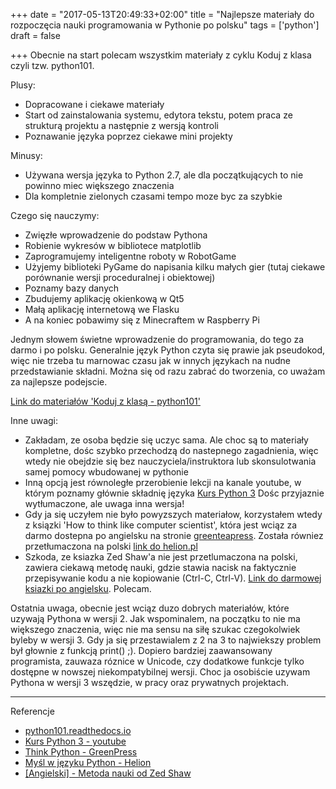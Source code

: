 +++
date = "2017-05-13T20:49:33+02:00"
title = "Najlepsze materiały do rozpoczęcia nauki programowania w Pythonie po polsku"
tags = ['python']
draft = false

+++
Obecnie na start polecam wszystkim materiały z cyklu Koduj z klasa czyli tzw. python101.
<!--more-->
Plusy:

 * Dopracowane i ciekawe materiały
 * Start od zainstalowania systemu, edytora tekstu, potem praca ze strukturą projektu a następnie z wersją kontroli
 * Poznawanie języka poprzez ciekawe mini projekty

Minusy:

* Używana wersja języka to Python 2.7, ale dla początkujących to nie powinno miec większego znaczenia
* Dla kompletnie zielonych czasami tempo moze byc za szybkie

Czego się nauczymy:

* Zwięzłe wprowadzenie do podstaw Pythona
* Robienie wykresów w bibliotece matplotlib
* Zaprogramujemy inteligentne roboty w RobotGame
* Użyjemy biblioteki PyGame do napisania kilku małych gier (tutaj ciekawe porównanie wersji proceduralnej i obiektowej)
* Poznamy bazy danych
* Zbudujemy aplikację okienkową w Qt5
* Małą aplikację internetową we Flasku
* A na koniec pobawimy się z Minecraftem w Raspberry Pi

Jednym słowem świetne wprowadzenie do programowania, do tego za darmo i po polsku. Generalnie język Python czyta się prawie jak pseudokod, więc nie trzeba tu marnowac czasu jak w innych językach na nudne przedstawianie składni. Można się od razu zabrać do tworzenia, co uważam za najlepsze podejscie.

[Link do materiałów 'Koduj z klasą - python101'](http://python101.readthedocs.io/pl/latest/index.html)

Inne uwagi:

* Zakładam, ze osoba będzie się uczyc sama. Ale choc są to materiały kompletne, dośc szybko przechodzą do nastepnego zagadnienia, więc wtedy nie obejdzie się bez nauczyciela/instruktora lub skonsulotwania samej pomocy wbudowanej w pythonie
* Inną opcją jest równoległe przerobienie lekcji na kanale youtube, w którym poznamy głównie składnię języka [Kurs Python 3](https://www.youtube.com/playlist?list=PLdBHMlEKo8UcOaykMssI1_X6ui0tzTNoH) Dośc przyjaznie wytłumaczone, ale uwaga inna wersja!
* Gdy ja się uczyłem nie było powyzszych materiałow, korzystałem wtedy z ksiązki 'How to think like computer scientist', która jest wciąz za darmo dostepna po angielsku na stronie [greenteapress](http://greenteapress.com/wp/think-python-2e/). Została równiez przetłumaczona na polski [link do helion.pl](http://helion.pl/ksiazki/mysl-w-jezyku-python-nauka-programowania-wydanie-ii-allen-b-downey,myjep2.htm)
* Szkoda, ze ksiazka Zed Shaw'a nie jest przetlumaczona na polski, zawiera ciekawą metodę nauki, gdzie stawia nacisk na faktycznie przepisywanie kodu a nie kopiowanie (Ctrl-C, Ctrl-V). [Link do darmowej ksiazki po angielsku](https://learnpythonthehardway.org/book/). Polecam.

Ostatnia uwaga, obecnie jest wciąz duzo dobrych materiałów, które uzywają Pythona w wersji 2. Jak wspominalem, na początku to nie ma większego znaczenia, więc nie ma sensu na siłę szukac czegokolwiek byleby w wersji 3. Gdy ja się przestawialem z 2 na 3 to najwiekszy problem był głownie z funkcją print() ;). Dopiero bardziej zaawansowany programista, zauwaza róznice w Unicode, czy dodatkowe funkcje tylko dostępne w nowszej niekompatybilnej wersji. Choc ja osobiście uzywam Pythona w wersji 3 wszędzie, w pracy oraz prywatnych projektach.

---

Referencje

* [python101.readthedocs.io](http://python101.readthedocs.io/pl/latest/index.html)
* [Kurs Python 3 - youtube](https://www.youtube.com/playlist?list=PLdBHMlEKo8UcOaykMssI1_X6ui0tzTNoH)
* [Think Python - GreenPress](http://greenteapress.com/wp/think-python-2e/)
* [Myśl w języku Python - Helion](http://helion.pl/ksiazki/mysl-w-jezyku-python-nauka-programowania-wydanie-ii-allen-b-downey,myjep2.htm)
* [[Angielski] - Metoda nauki od Zed Shaw](https://learnpythonthehardway.org/book/)
